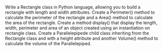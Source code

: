 Write a Rectangle class in Python language, allowing you to build a rectangle with length and width attributes.
Create a Perimeter() method to calculate the perimeter of the rectangle and a Area() method to calculate the area of ​​the rectangle.
Create a method display() that display the length, width, perimeter and area of an object created using an instantiation on rectangle class.
Create a Parallelepipede child class inheriting from the Rectangle class and with a height attribute and another Volume() method to calculate the volume of the Parallelepiped.
